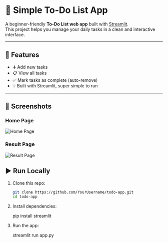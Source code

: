 # 📝 Simple To-Do List App

A beginner-friendly **To-Do List web app** built with [Streamlit](https://streamlit.io/).  
This project helps you manage your daily tasks in a clean and interactive interface.

---

## 🚀 Features
- ➕ Add new tasks  
- 📋 View all tasks  
- ✅ Mark tasks as complete (auto-remove)  
- 💡 Built with Streamlit, super simple to run  

---

## 📸 Screenshots

### Home Page
![Home Page](screenshot163.png)

### Result Page
![Result Page](screenshot164.png)


## ▶️ Run Locally

1. Clone this repo:
   ```bash
   git clone https://github.com/YourUsername/todo-app.git
   cd todo-app
   
2. Install dependencies:

   pip install streamlit


3. Run the app:

   streamlit run app.py



